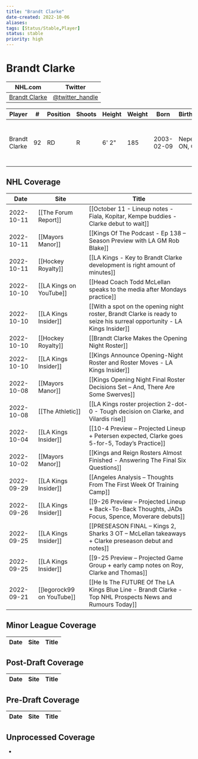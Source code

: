 ```yaml
---
title: "Brandt Clarke"
date-created: 2022-10-06
aliases: 
tags: [Status/Stable,Player]
status: stable
priority: high
---
```


# Brandt Clarke

NHL.com | Twitter
-|-
[Brandt Clarke]() | [@twitter_handle](https://twitter.com/)

Player | \# | Position | Shoots | Height | Weight | Born | Birthplace | Draft 
---|---|---|---|---|---|---|---|---
Brandt Clarke | 92 | RD | R | 6' 2" | 185 | 2003-02-09 | Nepean, ON, CAN | 2021 LAK, 1st rd, 8th pk (8th overall)


## NHL  Coverage
Date | Site |  Title
---|---|---
2022-10-11 | [[The Forum Report]] | [[October 11 - Lineup notes - Fiala, Kopitar, Kempe buddies - Clarke debut to wait]]
2022-10-11 | [[Mayors Manor]] | [[Kings Of The Podcast - Ep 138 – Season Preview with LA GM Rob Blake]]
2022-10-11 | [[Hockey Royalty]] | [[LA Kings - Key to Brandt Clarke development is right amount of minutes]]
2022-10-10 | [[LA Kings on YouTube]] | [[Head Coach Todd McLellan speaks to the media after Mondays practice]]
2022-10-10 | [[LA Kings Insider]] | [[With a spot on the opening night roster, Brandt Clarke is ready to seize his surreal opportunity - LA Kings Insider]]
2022-10-10 | [[Hockey Royalty]] | [[Brandt Clarke Makes the Opening Night Roster]]
2022-10-10 | [[LA Kings Insider]] | [[Kings Announce Opening-Night Roster and Roster Moves - LA Kings Insider]]
2022-10-08 | [[Mayors Manor]] | [[Kings Opening Night Final Roster Decisions Set – And, There Are Some Swerves]]
2022-10-08 | [[The Athletic]] | [[LA Kings roster projection 2-dot-0 - Tough decision on Clarke, and Vilardis rise]]
2022-10-04 | [[LA Kings Insider]]  | [[10-4 Preview – Projected Lineup + Petersen expected, Clarke goes 5-for-5, Today’s Practice]]
2022-10-02 | [[Mayors Manor]] | [[Kings and Reign Rosters Almost Finished - Answering The Final Six Questions]]
2022-09-29 | [[LA Kings Insider]] |  [[Angeles Analysis – Thoughts From The First Week Of Training Camp]]
2022-09-26 | [[LA Kings Insider]] | [[9-26 Preview – Projected Lineup + Back-To-Back Thoughts, JADs Focus, Spence, Moverare debuts]]
2022-09-25 | [[LA Kings Insider]] |  [[PRESEASON FINAL – Kings 2, Sharks 3 OT – McLellan takeaways + Clarke preseason debut and notes]] 
2022-09-25 | [[LA Kings Insider]] | [[9-25 Preview – Projected Game Group + early camp notes on Roy, Clarke and Thomas]]
2022-09-21 | [[legorock99 on YouTube]] | [[He Is The FUTURE Of The LA Kings Blue Line - Brandt Clarke - Top NHL Prospects News and Rumours Today]]


## Minor League Coverage
Date | Site |  Title
---|---|---



## Post-Draft Coverage
Date | Site |  Title
---|---|---



## Pre-Draft Coverage
Date | Site |  Title
---|---|---


## Unprocessed Coverage
- 
